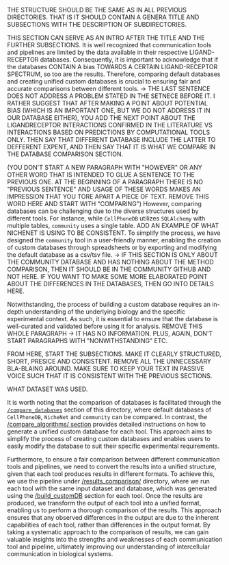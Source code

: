 THE STRUCTURE SHOULD BE THE SAME AS IN ALL PREVIOUS DIRECTORIES. THAT IS IT SHOULD CONTAIN A GENERA TITLE AND SUBSECTIONS WITH THE DESCRIPTION OF SUBDIRECTORIES.

THIS SECTION CAN SERVE AS AN INTRO AFTER THE TITLE AND THE FURTHER SUBSECTIONS.
It is well recognized that communication tools and pipelines are limited by the data available in their respective LIGAND-RECEPTOR databases. Consequently, it is important to acknowledge that if the databases CONTAIN A bias TOWARDS A CERTAIN LIGAND-RECEPTOR SPECTRUM, so too are the results. Therefore, comparing default databases and creating unified custom databases is crucial to ensuring fair and accurate comparisons between different tools. -> THE LAST SENTENCE DOES NOT ADDRESS A PROBLEM STATED IN THE SETNECE BEFORE IT. I RATHER SUGGEST THAT AFTER MAKING A POINT ABOUT POTENTIAL BIAS (WHICH IS AN IMPORTANT ONE, BUT WE DO NOT ADDRESS IT IN OUR DATABASE EITHER), YOU ADD THE NEXT POINT ABOUT THE LIGANDRECEPTOR INTERACTIONS CONFIRMED IN THE LITERATURE VS INTERACTIONS BASED ON PREDICTIONS BY COMPUTATIONAL TOOLS ONLY. THEN SAY THAT DIFFERENT DATABASE INCLUDE THE LATTER TO DEFFERENT EXPENT, AND THEN SAY THAT IT IS WHAT WE COMPARE IN THE DATABASE COMPARISON SECTION.

(YOU DON'T START A NEW PARAGRAPH WITH "HOWEVER" OR ANY OTHER WORD THAT IS INTENDED TO GLUE A SENTENCE TO THE PREVIOUS ONE. AT THE BEGINNING OF A PARAGRAPH THERE IS NO "PREVIOUS SENTENCE" AND USAGE OF THESE WORDS MAKES AN IMPRESSION THAT YOU TORE APART A PIECE OF TEXT. REMOVE THIS WORD HERE AND START WITH "COMPARING") However, comparing databases can be challenging due to the diverse structures used by different tools. For instance, while `CellPhoneDB` utilizes `SQLAlchemy` with multiple tables, `community` uses a single table. ADD AN EXAMPLE OF WHAT NICHENET IS USING TO BE CONSISTENT. To simplify the process, we have designed the `community` tool in a user-friendly manner, enabling the creation of custom databases through spreadsheets or by exporting and modifying the default database as a csv/tsv file. -> IF THIS SECTION IS ONLY ABOUT THE COMMUNITY DATABASE AND HAS NOTHING ABOUT THE METHOD COMPARISON, THEN IT SHOULD BE IN THE COMMUNITY GITHUB AND NOT HERE. IF YOU WANT TO MAKE SOME MORE ELABORATED POINT ABOUT THE DIFFERENCES IN THE DATABASES, THEN GO INTO DETAILS HERE.

Notwithstanding, the process of building a custom database requires an in-depth understanding of the underlying biology and the specific experimental context. As such, it is essential to ensure that the database is well-curated and validated before using it for analysis. REMOVE THIS WHOLE PARAGRAPH -> IT HAS NO INFORMATION. PLUS, AGAIN, DON'T START PARAGRAPHS WITH "NONWITHSTANDING" ETC.

FROM HERE, START THE SUBSECTIONS. MAKE IT CLEARLY STRUCTURED, SHORT, PRESICE AND CONSISTENT. REMOVE ALL THE UNNECESSARY BLA-BLAING AROUND. MAKE SURE TO KEEP YOUR TEXT IN PASSIVE VOICE SUCH THAT IT IS CONSISTENT WITH THE PREVIOUS SECTIONS. 

WHAT DATASET WAS USED.

It is worth noting that the comparison of databases is facilitated through the [`/compare_databases`](./method_comparison/compare_algorithms) section of this directory, where default databases of `CellPhoneDB`, `NicheNet` and `community` can be compared. In contrast, the [/compare_algorithms/ section](./method_comparison/compare_algorithms) provides detailed instructions on how to generate a unified custom database for each tool. This approach aims to simplify the process of creating custom databases and enables users to easily modify the database to suit their specific experimental requirements. 

Furthermore, to ensure a fair comparison between different communication tools and pipelines, we need to convert the results into a unified structure, given that each tool produces results in different formats. To achieve this, we use the pipeline under [/results_comparison/](./method_comparison/compare_results) directory, where we run each tool with the same input dataset and database, which was generated using the [/build_customDB](./method_comparison/compare_algorithms) section for each tool. Once the results are produced, we transform the output of each tool into a unified format, enabling us to perform a thorough comparison of the results. This approach ensures that any observed differences in the output are due to the inherent capabilities of each tool, rather than differences in the output format. By taking a systematic approach to the comparison of results, we can gain valuable insights into the strengths and weaknesses of each communication tool and pipeline, ultimately improving our understanding of intercellular communication in biological systems.
